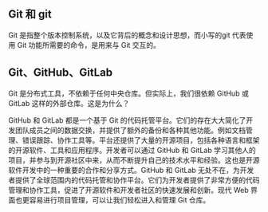 ## Git 和 git 

 Git 是指整个版本控制系统，以及它背后的概念和设计思想，而小写的git 代表使用 Git 功能所需要的命令，是用来与 Git 交互的。

## Git、GitHub、GitLab

Git 是分布式工具，不依赖于任何中央仓库。但实际上，我们很依赖 GitHub 或 GitLab 这样的外部仓库。这是为什么？

GitHub 和 GitLab 都是一个基于 Git 的代码托管平台。它们的存在大大简化了开发团队成员之间的数据交换，并提供了额外的备份和各种其他功能。例如文档管理、错误跟踪、协作工具等。平台还提供了大量的开源项目，包括各种语言和框架的开源软件、工具和应用程序。开发者可以通过 GitHub 和 GitLab 学习其他人的项目，并参与到开源社区中来，从而不断提升自己的技术水平和经验。这也是开源软件开发中的一种重要的合作和分享方式。GitHub 和 GitLab 无处不在，为开发者提供了全球范围内的代码托管和协作平台。它们为开发者提供了非常方便的代码管理和协作工具，促进了开源软件和开发者社区的快速发展和创新。现代 Web 界面也更容易进行项目管理，可以让我们轻松进入和管理 Git 仓库。
